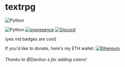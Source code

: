 # textrpg
![Python](https://img.shields.io/badge/version%3A%202.3.9-beta-3670A0?style=for-the-badge&logo=github&logoColor=fafafa)


![Python](https://img.shields.io/badge/100%25%20python-3670A0?style=for-the-badge&logo=python&logoColor=ffdd54) [![pypresence](https://img.shields.io/badge/using-pypresence-00bb88.svg?style=for-the-badge&logo=discord&logoWidth=20)](https://github.com/qwertyquerty/pypresence) [![Discord](https://img.shields.io/badge/Felix%20Creations-%237289DA.svg?style=for-the-badge&logo=discord&logoColor=white)](https://discord.gg/9mHw9h6Tc4)

(yes md badges are cool)

If you'd like to donate, here's my ETH wallet:
[![Ethereum](https://img.shields.io/badge/Ethereum-3C3C3D?style=for-the-badge&logo=Ethereum&logoColor=white)](https://etherscan.io/address/0x695E31D87A3046d120B517181A87A50bb1B83EDB)

###### Thanks to @Danilus-s for adding colors!
